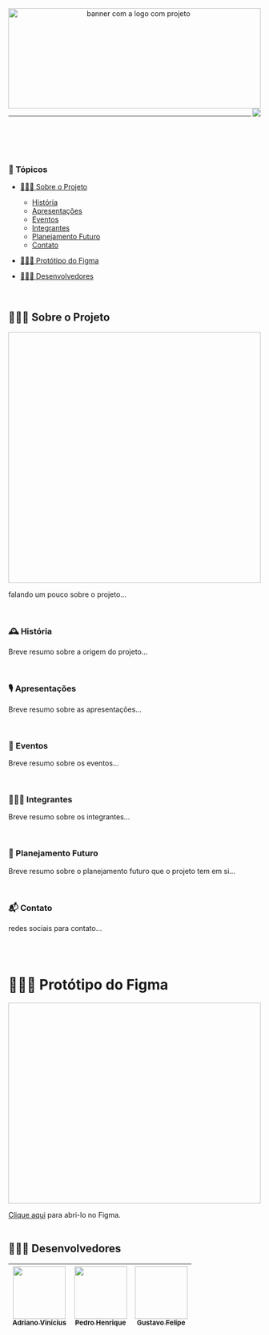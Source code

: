<header id="cabecario">

  <img src="" height="200px" width="100%" alt="banner com a logo com projeto"/>
  <img src="http://img.shields.io/static/v1?label=STATUS&message=EM%20DESENVOLVIMENTO&color=RED&style=for-the-badge" align="right" >
  <hr>

</header>

<br>

<main>
  <h3 id="topicos">📜 Tópicos</h3>

  - [👨🏾‍🏫 Sobre o Projeto](#sobre-o-projeto)
    - [História](#historia)
    - [Apresentações](#apresentacoes)
    - [Eventos](#eventos)
    - [Integrantes](#integrantes)
    - [Planejamento Futuro](#planejamento-futuro)
    - [Contato](#contato)

  - [👨🏾‍🎨 Protótipo do Figma](#prototipo-figma)

  - [👨🏾‍💻 Desenvolvedores](#equipe)

  <br>

  <h2 id="sobre-o-projeto">👨🏾‍🏫 Sobre o Projeto</h2>

  <img banner height="500px" width="100%">

  <p>
    falando um pouco sobre o projeto...
  </p>

  <br>

  <h3 id="historia">🕰 História</h3>

  <p>
    Breve resumo sobre a origem do projeto...
  </p>

  <br>

<h3 id="apresentacoes">🎙 Apresentações</h3>

  <p>
    Breve resumo sobre as apresentações...
  </p>

  <br>
  
  <h3 id="eventos">📣 Eventos</h3>

  <p>
    Breve resumo sobre os eventos...
  </p>

  <br>
  
  <h3 id="integrantes">👩‍👧‍👦 Integrantes</h3>

  <p>
    Breve resumo sobre os integrantes...
  </p>

  <br>
  
  <h3 id="planejamento-futuro">🎯 Planejamento Futuro</h3>

  <p>
    Breve resumo sobre o planejamento futuro que o projeto tem em si...
  </p>

  <br>
  
  <h3 id="contato">📬 Contato</h3>

  <p>
    redes sociais para contato...
  </p>

  <br><br>
  
  <h1 id="prototipo-figma">👨🏾‍🎨 Protótipo do Figma</h1>
  
  <img banner-telas height="400px" width="100%">

  <a href="https://www.figma.com/file/GJfiWumXNS0qcfxotTEEnJ/Porto-Mix?node-id=0%3A1&t=dA6rJnVx6nz58wUA-1">Clique aqui</a> para abri-lo no Figma.
  <br><br>
  
<footer>
  
  <h2 id="desenvolvedores">👨🏾‍💻 Desenvolvedores</h2>
  
| [<img src="https://avatars.githubusercontent.com/u/83666455?v=4" width="105px" height="105px"><br><sub>Adriano Vinícius</sub>](https://www.linkedin.com/in/adriano-vin%C3%ADcius-bispoda-silva-85293a240/) | [<img src="https://cdn.discordapp.com/attachments/743927816021737565/1033537623379161198/IMG-20221022-WA0041.jpg" width="105px" height="105px"><br><sub>Pedro Henrique</sub>](https://www.linkedin.com/in/pedro-henrique-125a49184/) | [<img foto de gustavo width="105px" height="105px"><br><sub>Gustavo Felipe</sub>](https://www.instagram.com/gustav0felip.b/) |
|----------|----------|----------|

</footer>
